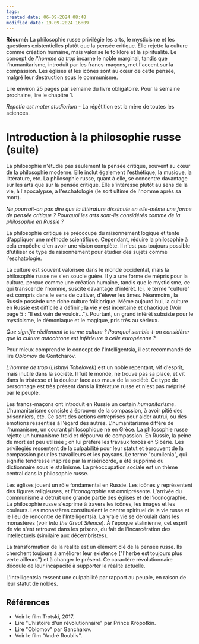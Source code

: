 ```yaml
---
tags: 
created date: 06-09-2024 08:48
modified date: 19-09-2024 16:09
---
```

**Résumé:** La philosophie russe privilégie les arts, le mysticisme et les questions existentielles plutôt que la pensée critique. Elle rejette la culture comme création humaine, mais valorise le folklore et la spiritualité. Le concept de _l'homme de trop_ incarne le noble marginal, tandis que l'humanitarisme, introduit par les francs-maçons, met l'accent sur la compassion. Les églises et les icônes sont au cœur de cette pensée, malgré leur destruction sous le communisme.

Lire environ 25 pages par semaine du livre obligatoire. Pour la semaine prochaine, lire le chapitre 1.

*Repetia est mater studiorium* - La répétition est la mère de toutes les sciences.

# Introduction à la philosophie russe (suite)

La philosophie n'étudie pas seulement la pensée critique, souvent au cœur de la philosophie moderne. Elle inclut également l'esthétique, la musique, la littérature, etc. La philosophie russe, quant à elle, se concentre davantage sur les arts que sur la pensée critique. Elle s'intéresse plutôt au sens de la vie, à l'apocalypse, à l'eschatologie (le sort ultime de l'homme après sa mort).

_Ne pourrait-on pas dire que la littérature dissimule en elle-même une forme de pensée critique ? Pourquoi les arts sont-ils considérés comme de la philosophie en Russie ?_

La philosophie critique se préoccupe du raisonnement logique et tente d'appliquer une méthode scientifique. Cependant, réduire la philosophie à cela empêche d'en avoir une vision complète. Il n'est pas toujours possible d'utiliser ce type de raisonnement pour étudier des sujets comme l'eschatologie.

La culture est souvent valorisée dans le monde occidental, mais la philosophie russe ne s'en soucie guère. Il y a une forme de mépris pour la culture, perçue comme une création humaine, tandis que le mysticisme, ce qui transcende l'homme, suscite davantage d'intérêt. Ici, le terme "culture" est compris dans le sens de cultiver, d'élever les âmes. Néanmoins, la Russie possède une riche culture folklorique. Même aujourd'hui, la culture en Russie est difficile à définir ; la vie y est incertaine et chaotique (Voir page 5 : "Il est vain de vouloir..."). Pourtant, un grand intérêt subsiste pour le mysticisme, le démoniaque et le magique, pris très au sérieux.

_Que signifie réellement le terme culture ? Pourquoi semble-t-on considérer que la culture autochtone est inférieure à celle européenne ?_

Pour mieux comprendre le concept de l'Intelligentsia, il est recommandé de lire _Oblomov_ de Gontcharov.

_L'homme de trop_ (_Lishnyi Tchelovek_) est un noble repentant, vif d'esprit, mais inutile dans la société. Il fuit le monde, ne trouve pas sa place, et vit dans la tristesse et la douleur face aux maux de la société. Ce type de personnage est très présent dans la littérature russe et n'est pas méprisé par le peuple.

Les francs-maçons ont introduit en Russie un certain _humanitarisme_. L'humanitarisme consiste à éprouver de la compassion, à avoir pitié des prisonniers, etc. Ce sont des actions entreprises pour aider autrui, ou des émotions ressenties à l'égard des autres. L'humanitarisme diffère de l'humanisme, un courant philosophique né en Grèce. La philosophie russe rejette un humanisme froid et dépourvu de compassion. En Russie, la peine de mort est peu utilisée ; on lui préfère les travaux forcés en Sibérie. Les privilégiés ressentent de la culpabilité pour leur statut et éprouvent de la compassion pour les travailleurs et les paysans. Le terme "oumilenia", qui signifie tendresse inspirée par la miséricorde, a été supprimé du dictionnaire sous le stalinisme. La préoccupation sociale est un thème central dans la philosophie russe.

Les églises jouent un rôle fondamental en Russie. Les icônes y représentent des figures religieuses, et l'*iconographie* est omniprésente. L'arrivée du communisme a détruit une grande partie des églises et de l'iconographie. La philosophie russe s'exprime à travers les icônes, les images et les couleurs. Les monastères constituaient le centre spirituel de la vie russe et le lieu de rencontre de l'Intelligentsia. La vraie vie se déroulait dans les monastères (voir _Into the Great Silence_). À l'époque stalinienne, cet esprit de vie s'est retrouvé dans les prisons, du fait de l'incarcération des intellectuels (similaire aux décembristes).

La transformation de la réalité est un élément clé de la pensée russe. Ils cherchent toujours à améliorer leur existence ("l'herbe est toujours plus verte ailleurs") et à changer le présent. Ce caractère révolutionnaire découle de leur incapacité à supporter la réalité actuelle.

L'Intelligentsia ressent une culpabilité par rapport au peuple, en raison de leur statut de nobles.

## Références

- Voir le film Trotski, 2017. 
- Lire "L'histoire d'un révolutionnaire" par Prince Kropotkin.
- Lire "Oblomov" par Gancharov.
- Voir le film "André Roubliv".

